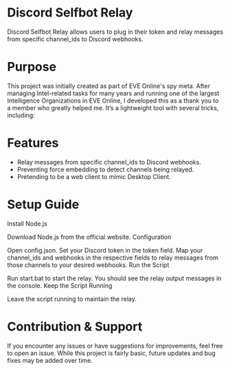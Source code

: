 # Discord Selfbot Relay
Discord Selfbot Relay allows users to plug in their token and relay messages from specific channel_ids to Discord webhooks.

# Purpose
This project was initially created as part of EVE Online's spy meta. After managing Intel-related tasks for many years and running one of the largest Intelligence Organizations in EVE Online, I developed this as a thank you to a member who greatly helped me. It’s a lightweight tool with several tricks, including:

# Features
* Relay messages from specific channel_ids to Discord webhooks.
* Preventing force embedding to detect channels being relayed.
* Pretending to be a web client to mimic Desktop Client.

# Setup Guide
Install Node.js

Download Node.js from the official website.
Configuration

Open config.json.
Set your Discord token in the token field.
Map your channel_ids and webhooks in the respective fields to relay messages from those channels to your desired webhooks.
Run the Script

Run start.bat to start the relay.
You should see the relay output messages in the console.
Keep the Script Running

Leave the script running to maintain the relay.

# Contribution & Support
If you encounter any issues or have suggestions for improvements, feel free to open an issue. While this project is fairly basic, future updates and bug fixes may be added over time.
